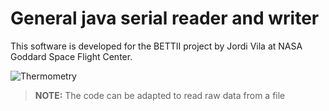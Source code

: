 #  General java serial reader and writer
This software is developed for the BETTII project by Jordi Vila at NASA Goddard Space Flight Center.

![Thermometry](bettii.png)


>**NOTE:** The code can be adapted to read raw data from a file
